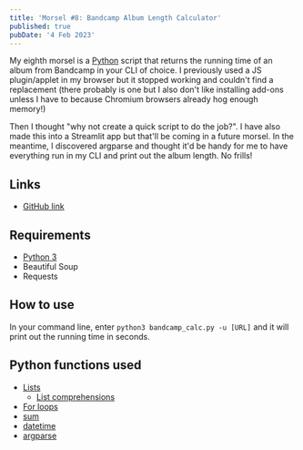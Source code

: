 ```yaml
---
title: 'Morsel #8: Bandcamp Album Length Calculator'
published: true
pubDate: '4 Feb 2023'
---
```


My eighth morsel is a [Python](/jardim/tech/python/) script that returns the running time of an album from Bandcamp in your CLI of choice. I previously used a JS plugin/applet in my browser but it stopped working and couldn't find a replacement (there probably is one but I also don't like installing add-ons unless I have to because Chromium browsers already hog enough memory!)

Then I thought "why not create a quick script to do the job?". I have also made this into a Streamlit app but that'll be coming in a future morsel. In the meantime, I discovered argparse and thought it'd be handy for me to have everything run in my CLI and print out the album length. No frills!

## Links

* [GitHub link](https://github.com/starchildluke/bandcamp_calc)

## Requirements

* [Python 3](https://www.python.org/downloads/)
* Beautiful Soup
* Requests

## How to use

In your command line, enter `python3 bandcamp_calc.py -u [URL]` and it will print out the running time in seconds.

## Python functions used

* [Lists](https://realpython.com/python-lists-tuples/#python-lists)
	* [List comprehensions](https://realpython.com/list-comprehension-python/#using-list-comprehensions)
* [For loops](https://realpython.com/python-for-loop/)
* [sum](https://realpython.com/python-sum-function/)
* [datetime](https://docs.python.org/3/library/datetime.html)
* [argparse](https://docs.python.org/3/library/argparse.html)
